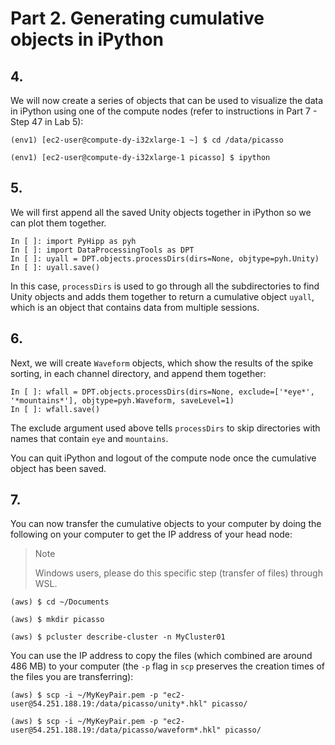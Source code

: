 # Part 2. Generating cumulative objects in iPython

## 4.
We will now create a series of objects that can be used to visualize the data in iPython using one of the compute nodes (refer to instructions in Part 7 - Step 47 in Lab 5):

```shell
(env1) [ec2-user@compute-dy-i32xlarge-1 ~] $ cd /data/picasso

(env1) [ec2-user@compute-dy-i32xlarge-1 picasso] $ ipython
```

## 5.
We will first append all the saved Unity objects together in iPython so we can plot them together. 

```shell
In [ ]: import PyHipp as pyh
In [ ]: import DataProcessingTools as DPT
In [ ]: uyall = DPT.objects.processDirs(dirs=None, objtype=pyh.Unity)
In [ ]: uyall.save()
```

In this case, `processDirs` is used to go through all the subdirectories to find Unity objects and adds them together to return a cumulative object `uyall`, which is an object that contains data from multiple sessions.

## 6.
Next, we will create `Waveform` objects, which show the results of the spike sorting, in each channel directory, and append them together:

```shell
In [ ]: wfall = DPT.objects.processDirs(dirs=None, exclude=['*eye*', '*mountains*'], objtype=pyh.Waveform, saveLevel=1)
In [ ]: wfall.save()
```

The exclude argument used above tells `processDirs` to skip directories with names that contain `eye` and `mountains`. 

You can quit iPython and logout of the compute node once the cumulative object has been saved.

## 7.
You can now transfer the cumulative objects to your computer by doing the following on your computer to get the IP address of your head node:

> <p class="note"> Note
>
> Windows users, please do this specific step (transfer of files) through WSL.

```shell
(aws) $ cd ~/Documents

(aws) $ mkdir picasso

(aws) $ pcluster describe-cluster -n MyCluster01
```

You can use the IP address to copy the files (which combined are around 486 MB) to your computer (the `-p` flag in `scp` preserves the creation times of the files you are transferring):

```shell
(aws) $ scp -i ~/MyKeyPair.pem -p "ec2-user@54.251.188.19:/data/picasso/unity*.hkl" picasso/

(aws) $ scp -i ~/MyKeyPair.pem -p "ec2-user@54.251.188.19:/data/picasso/waveform*.hkl" picasso/
```

